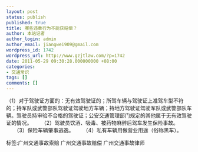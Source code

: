 ```yaml
---
layout: post
status: publish
published: true
title: 哪些违章行为不能获赔偿？
author: 本站记者
author_login: admin
author_email: jiangwei909@gmail.com
wordpress_id: 1742
wordpress_url: http://www.gzjtlaw.com/?p=1742
date: 2011-05-29 09:30:28.000000000 +08:00
categories:
- 交通常识
tags: []
comments: []
---
```

 （1）对于驾驶证方面的：无有效驾驶证的；所驾车辆与驾驶证上准驾车型不符的；持军队或武警部队驾驶证驾驶地方车辆；持地方驾驶证驾驶军队或武警部队车辆。驾驶员持审验不合格的驾驶证；公安交通管理部门规定的其他属于无有效驾驶证的情况。 　　（2）驾驶员饮酒、吸毒、被药物麻醉后驾车发生保险事故。 　　（3）保险车辆肇事逃逸。 　　（4）私有车辆用做营业用途（俗称黑车）。 标签:广州交通事故索赔 广州交通事故赔偿 广州交通事故律师
